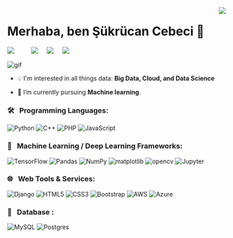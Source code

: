 <img align='right' src="https://github-readme-stats.vercel.app/api?username=sukrucnCbc&show_icons=true&theme=dark">

# Merhaba, ben Şükrücan Cebeci 👋

<p align="left">
 <a target="_blank"href="https://www.linkedin.com/in/sukrucancebeci/"><img src="https://img.shields.io/badge/linkedin-%230077B5.svg?&style=for-the-badge&logo=linkedin&logoColor=white" /></a>&nbsp;&nbsp;&nbsp;&nbsp;
  &nbsp;&nbsp;&nbsp;&nbsp; <a href="mailto:sukrucan.ieeektu@gmail.com?subject=Hello%20Sukrucan,%20From%20Github"><img src="https://img.shields.io/badge/gmail-%23D14836.svg?&style=for-the-badge&logo=gmail&logoColor=white" /></a>&nbsp;&nbsp;&nbsp;&nbsp;  
 <a href="https://instagram.com/sukrucncbc"><img src="https://img.shields.io/badge/instagram-%23E4405F.svg?&style=for-the-badge&logo=instagram&logoColor=white" /></a>&nbsp;&nbsp;&nbsp;&nbsp;  <a target="_blank"href="https://medium.com/@sukrucanc"><img src="https://img.shields.io/badge/Medium%20-%231572B6.svg?&style=for-the-badge&logo=medium&logoColor=black" /></a>&nbsp;&nbsp;&nbsp; 
</p>


![gif](https://github.com/sukrucnCbc/sukrucnCbc/blob/main/biogif.gif)

- :bulb: I'm interested in all things data: **Big Data, Cloud, and Data Science**

- 🌱 I’m currently pursuing **Machine learning**.

### 🛠 &nbsp; Programming Languages:

<img alt="Python" src="https://img.shields.io/badge/python%20-%2314354C.svg?&style=for-the-badge&logo=python&logoColor=white"/>  <img alt="C++" src="https://img.shields.io/badge/c++%20-%2300599C.svg?&style=for-the-badge&logo=c%2B%2B&ogoColor=white"/> <img alt="PHP" src="https://img.shields.io/badge/php-%23777BB4.svg?&style=for-the-badge&logo=php&logoColor=white"/>  <img alt="JavaScript" src="https://img.shields.io/badge/javascript%20-%23323330.svg?&style=for-the-badge&logo=javascript&logoColor=%23F7DF1E"/>


### 🧬 &nbsp; Machine Learning / Deep Learning Frameworks:
<img alt="TensorFlow" src="https://img.shields.io/badge/TensorFlow%20-%23FF6F00.svg?&style=for-the-badge&logo=TensorFlow&logoColor=white" /> <img alt="Pandas" src="https://img.shields.io/badge/pandas%20-%23150458.svg?&style=for-the-badge&logo=pandas&logoColor=white" /> <img alt="NumPy" src="https://img.shields.io/badge/numpy%20-%23013243.svg?&style=for-the-badge&logo=numpy&logoColor=white" />  <img alt="matplotlib" src ="https://img.shields.io/badge/matplotlib-%23316192.svg?&style=for-the-badge&logo=matplotlib&logoColor=white"/>  <img alt="opencv" src="https://img.shields.io/badge/opencv%20-%23323330.svg?&style=for-the-badge&logo=opencv&logoColor=%23F7DF1E"/>  <img alt="Jupyter" src="https://img.shields.io/badge/Jupyter%20-%23F37626.svg?&style=for-the-badge&logo=Jupyter&logoColor=white" />


### 🌐 &nbsp; Web Tools & Services:
 <img alt="Django" src="https://img.shields.io/badge/django%20-%23092E20.svg?&style=for-the-badge&logo=django&logoColor=white"/>   <img alt="HTML5" src="https://img.shields.io/badge/html5%20-%23E34F26.svg?&style=for-the-badge&logo=html5&logoColor=white"/>   <img alt="CSS3" src="https://img.shields.io/badge/css3%20-%231572B6.svg?&style=for-the-badge&logo=css3&logoColor=white"/>   <img alt="Bootstrap" src="https://img.shields.io/badge/bootstrap%20-%23563D7C.svg?&style=for-the-badge&logo=bootstrap&logoColor=white"/>  <img alt="AWS" src="https://img.shields.io/badge/AWS%20-%23FF9900.svg?&style=for-the-badge&logo=amazon-aws&logoColor=white"/> <img alt="Azure" src="https://img.shields.io/badge/azure%20-%230072C6.svg?&style=for-the-badge&logo=azure-devops&logoColor=white"/>
 
### 💾 &nbsp; Database :

<img alt="MySQL" src="https://img.shields.io/badge/mysql-%2300f.svg?&style=for-the-badge&logo=mysql&logoColor=white"/>  <img alt="Postgres" src ="https://img.shields.io/badge/postgres-%23316192.svg?&style=for-the-badge&logo=postgresql&logoColor=white"/>





